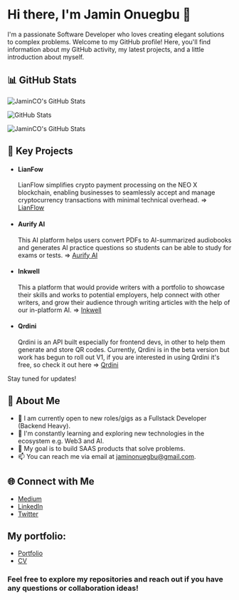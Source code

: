 # Hi there, I'm Jamin Onuegbu 👋

I'm a passionate Software Developer who loves creating elegant solutions to complex problems. Welcome to my GitHub profile! Here, you'll find information about my GitHub activity, my latest projects, and a little introduction about myself.

## 📊 GitHub Stats

<img src="https://github-readme-streak-stats.herokuapp.com/?user=JaminCO&theme=default&hide_border=true" alt="JaminCO's GitHub Stats" />

![GitHub Stats](https://github-readme-stats.vercel.app/api?username=JaminCO&theme=default&show_icons=true&hide_border=true&count_private=true)

<img src="https://github-readme-stats.vercel.app/api/top-langs/?username=JaminCO&theme=default&show_icons=true&hide_border=true&layout=compact" alt="JaminCO's GitHub Stats" />


## 🔧 Key Projects

- #### LianFow
  LianFlow simplifies crypto payment processing on the NEO X blockchain, enabling businesses to seamlessly accept and manage cryptocurrency transactions with minimal technical overhead. => [LianFlow](https://www.lianflow.vercel.app/)

- #### Aurify AI
  This AI platform helps users convert PDFs to AI-summarized audiobooks and generates AI practice questions so students can be able to study for exams or tests. => [Aurify AI](https://www.aurifyai.xyz/)


- #### Inkwell
  This a platform that would provide writers with a portfolio to showcase their skills and works to potential employers, help connect with other writers, and grow their audience through     writing articles with the help of our in-platform AI. => [Inkwell](https://useinkwell.vercel.app/)

- #### Qrdini
  Qrdini is an API built especially for frontend devs, in other to help them generate and store QR codes. Currently, Qrdini is in the beta version but work has begun to roll out V1, if you are interested in using Qrdini it's free, so check it out here => [Qrdini](https://jaminco.github.io/Qrdini)


Stay tuned for updates!

## 📝 About Me

- 💼 I am currently open to new roles/gigs as a Fullstack Developer (Backend Heavy).
- 🌱 I'm constantly learning and exploring new technologies in the ecosystem e.g. Web3 and AI.
- 🎯 My goal is to build SAAS products that solve problems.
- 📫 You can reach me via email at jaminonuegbu@gmail.com.

## 🌐 Connect with Me

- [Medium](https://jaminco.medium.com/)
- [LinkedIn](https://www.linkedin.com/in/jamin-onuegbu-4aa851206/)
- [Twitter](https://twitter.com/jaminonuegbu)

## My portfolio:
- [Portfolio](https://jaminportfolio.netlify.app/)
- [CV](https://jaminco.github.io/cv/)

### Feel free to explore my repositories and reach out if you have any questions or collaboration ideas!
